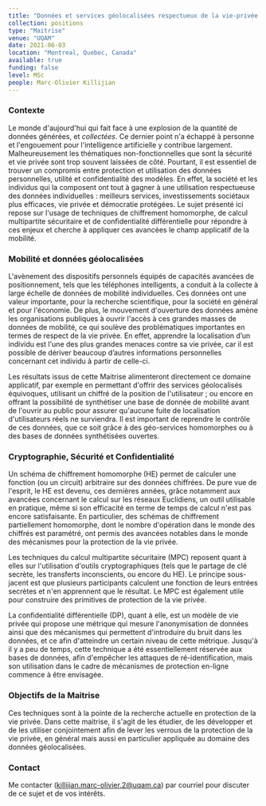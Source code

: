 ```yaml
---
title: "Données et services géolocalisées respectueux de la vie-privée "
collection: positions
type: "Maitrise"
venue: "UQAM"
date: 2021-06-03
location: "Montreal, Quebec, Canada"
available: true
funding: false
level: MSc
people: Marc-Olivier Killijian
---
```


### Contexte

Le monde d'aujourd'hui qui fait face à une explosion de la quantité de données générées, et *collectées*. Ce dernier point n'a échappé à personne et l'engouement pour l'intelligence artificielle y contribue largement. Malheureusement les thématiques non-fonctionnelles que sont la sécurité et vie privée sont trop souvent laissées de côté. Pourtant, il est essentiel de trouver un compromis entre protection et utilisation des données personnelles, utilité et confidentialité des modèles. En effet, la société et les individus qui la composent ont tout à gagner à une utilisation respectueuse des données individuelles : meilleurs services, investissements sociétaux plus efficaces, vie privée et démocratie protégées. Le sujet présenté ici repose sur l'usage de techniques de chiffrement homomorphe, de calcul multipartite sécuritaire et de confidentialité différentielle pour répondre à ces enjeux et cherche à appliquer ces avancées le champ applicatif de la mobilité.

### Mobilité et données géolocalisées

L'avènement des dispositifs personnels équipés de capacités avancées de positionnement, tels que les téléphones intelligents, a conduit à la collecte à large échelle de données de mobilité individuelles. Ces données ont une valeur importante, pour la recherche scientifique, pour la société en général et pour l'économie. De plus, le mouvement d'ouverture des données amène les organisations publiques à ouvrir l'accès à ces grandes masses de données de mobilité, ce qui soulève des problématiques importantes en termes de respect de la vie privée. En effet, apprendre la localisation d’un individu est l'une des plus grandes menaces contre sa vie privée, car il est possible de dériver beaucoup d’autres informations personnelles concernant cet individu à partir de celle-ci.
 
Les résultats issus de cette Maitrise alimenteront directement ce domaine applicatif, par exemple en permettant d'offrir des services géolocalisés équivoques, utilisant un chiffré de la position de l'utilisateur ; ou encore en offrant la possibilité de synthétiser une base de donnée de mobilité avant de l'ouvrir au public pour assurer qu'aucune fuite de localisation d'utilisateurs réels ne surviendra. Il est important de reprendre le contrôle de ces données, que ce soit grâce à des géo-services homomorphes ou à des bases de données synthétisées ouvertes.

### Cryptographie, Sécurité et Confidentialité

Un schéma de chiffrement homomorphe (HE) permet de calculer une fonction (ou un circuit) arbitraire sur des données chiffrées. De pure vue de l'esprit, le HE est devenu, ces dernières années, grâce notamment aux avancées concernant le calcul sur les réseaux Euclidiens, un outil utilisable en pratique, même si son efficacité en terme de temps de calcul n'est pas encore satisfaisante. En particulier, des schémas de chiffrement partiellement homomorphe, dont le nombre d'opération dans le monde des chiffrés est paramétré, ont permis des avancées notables dans le monde des mécanismes pour la protection de la vie privée.

Les techniques du calcul multipartite sécuritaire (MPC) reposent quant à elles sur l'utilisation d'outils cryptographiques (tels que le partage de clé secrète, les transferts inconscients, ou encore du HE). Le principe sous-jacent est que plusieurs participants calculent une fonction de leurs entrées secrètes et n'en apprennent que le résultat. Le MPC est également utile pour construire des primitives de protection de la vie privée.

La confidentialité différentielle (DP), quant à elle, est un modèle de vie privée qui propose une métrique qui mesure l'anonymisation de données ainsi que des mécanismes qui permettent d'introduire du bruit dans les données, et ce afin d'atteindre un certain niveau de cette métrique. Jusqu'à il y a peu de temps, cette technique a été essentiellement réservée aux bases de données, afin d'empêcher les attaques de ré-identification, mais son utilisation dans le cadre de mécanismes de protection en-ligne commence à être envisagée.

### Objectifs de la Maitrise

Ces techniques sont à la pointe de la recherche actuelle en protection de la vie privée. Dans cette maitrise, il s'agit de les étudier, de les développer et de les utiliser conjointement afin de lever les verrous de la protection de la vie privée, en général mais aussi en particulier appliquée au domaine des données géolocalisées.

### Contact

Me contacter ([killijian.marc-olivier.2@uqam.ca](killijian.marc-olivier.2@uqam.ca)) par courriel pour discuter de ce sujet et de vos intérêts.
